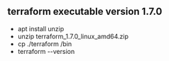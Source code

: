 ## terraform executable version 1.7.0

  - apt install unzip
  - unzip terraform_1.7.0_linux_amd64.zip
  - cp ./terraform /bin
  - terraform --version
